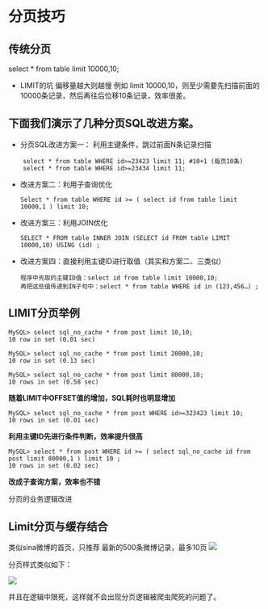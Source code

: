 # 分页技巧

## 传统分页

select * from table limit 10000,10;
* LIMIT的坑
偏移量越大则越慢
例如 limit 10000,10，则至少需要先扫描前面的10000条记录，然后再往后位移10条记录，效率很差。

## 下面我们演示了几种分页SQL改进方案。


* 分页SQL改进方案一： 利用主键条件，跳过前面N条记录扫描

```    
    select * from table WHERE id>=23423 limit 11; #10+1 (每页10条)
    select * from table WHERE id>=23434 limit 11;
```
    
* 改进方案二：利用子查询优化
   
    ``` 
    Select * from table WHERE id >= ( select id from table limit 10000,1 ) limit 10;
    ```
* 改进方案三：利用JOIN优化

    ```
    SELECT * FROM table INNER JOIN (SELECT id FROM table LIMIT 10000,10) USING (id) ;
    ```
*	改进方案四：直接利用主键ID进行取值（其实和方案二、三类似）

    ```
    程序中先取的主键ID值：select id from table limit 10000,10;
    再把这些值传递到IN子句中：select * from table WHERE id in (123,456…) ;
    ```
## LIMIT分页举例

```
MySQL> select sql_no_cache * from post limit 10,10; 
10 row in set (0.01 sec) 

MySQL> select sql_no_cache * from post limit 20000,10; 
10 row in set (0.13 sec) 

MySQL> select sql_no_cache * from post limit 80000,10; 
10 rows in set (0.58 sec) 
```
**随着LIMIT中OFFSET值的增加，SQL耗时也明显增加**

```
MySQL> select sql_no_cache * from post WHERE id>=323423 limit 10; 
10 rows in set (0.01 sec) 
```

**利用主键ID先进行条件判断，效率提升很高**


```
MySQL> select * from post WHERE id >= ( select sql_no_cache id from post limit 80000,1 ) limit 10 ; 
10 rows in set (0.02 sec)
```

**改成子查询方案，效率也不错**

分页的业务逻辑改进

## Limit分页与缓存结合
类似sina微博的首页，只推荐 最新的500条微博记录，最多10页
 ![](/img/page-1.png)
 
分页样式类似如下：
 
  ![](/img/page-2.png)
  
并且在逻辑中限死，这样就不会出现分页逻辑被爬虫爬死的问题了。

